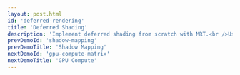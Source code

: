```yaml
---
layout: post.html
id: 'deferred-rendering'
title: 'Deferred Shading'
description: 'Implement deferred shading from scratch with MRT.<br />Use compute shaders to update the lights positions and velocities on the GPU.<br />- <a href="https://gpgpu-boxes.georgi-nikolov.com/">https://gpgpu-boxes.georgi-nikolov.com/</a><br />- <a href="https://austin-eng.com/webgpu-samples/samples/deferredRendering#main.ts">https://austin-eng.com/webgpu-samples/samples/deferredRendering#main.ts</a>'
prevDemoId: 'shadow-mapping'
prevDemoTitle: 'Shadow Mapping'
nextDemoId: 'gpu-compute-matrix'
nextDemoTitle: 'GPU Compute'
---
```

